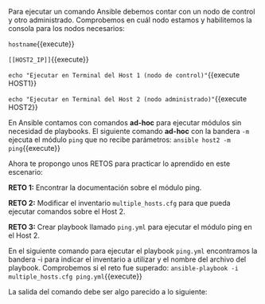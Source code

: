 Para ejecutar un comando Ansible debemos contar con un nodo de control y otro administrado. Comprobemos en cuál nodo estamos y habilitemos la consola para los nodos necesarios:

`hostname`{{execute}}

`[[HOST2_IP]]`{{execute}}

`echo "Ejecutar en Terminal del Host 1 (nodo de control)"`{{execute HOST1}}

`echo "Ejecutar en Terminal del Host 2 (nodo administrado)"`{{execute HOST2}}

En Ansible contamos con comandos **ad-hoc** para ejecutar módulos sin necesidad de playbooks. El siguiente comando **ad-hoc** con la bandera `-m` ejecuta el módulo `ping` que no recibe parámetros:
`ansible host2 -m ping`{{execute}}

Ahora te propongo unos RETOS para practicar lo aprendido en este escenario:

**RETO 1:** Encontrar la documentación sobre el módulo ping.

**RETO 2:** Modificar el inventario `multiple_hosts.cfg` para que pueda ejecutar comandos sobre el Host 2.

**RETO 3:** Crear playbook llamado `ping.yml` para ejecutar el módulo ping en el Host 2.

En el siguiente comando para ejecutar el playbook `ping.yml` encontramos la bandera -i para indicar el inventario a utilizar y el nombre del archivo del playbook. Comprobemos si el reto fue superado:
`ansible-playbook -i multiple_hosts.cfg ping.yml`{{execute}}

La salida del comando debe ser algo parecido a lo siguiente:
```

```
